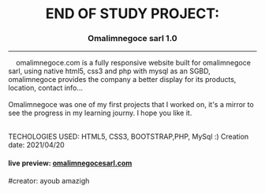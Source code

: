 <center><h1>END OF STUDY PROJECT:</h1><h3>Omalimnegoce sarl 1.0</h3></center>
<hr />

<div>&nbsp;&nbsp;&nbsp;&nbsp;omalimnegoce.com is a fully responsive website built for omalimnegoce sarl, using native html5, css3 and php with mysql as an SGBD, omalimnegoce provides the company a better display for its products, location, contact info...</div>
<br>
<div>Omalimnegoce was one of my first projects that I worked on, it's a mirror to see the progress in my learning journy. I hope you like it.</div>
<br>

 TECHOLOGIES USED: HTML5, CSS3, BOOTSTRAP,PHP, MySql :)
 Creation date: 2021/04/20
 
<div><h4>live preview: <a href='https://omalim.000webhostapp.com/' >omalimnegocesarl.com</a></div>

#creator: ayoub amazigh
<br>
